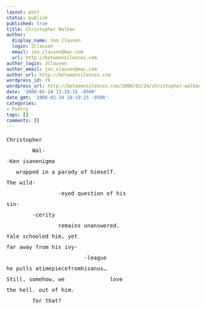 ```yaml
---
layout: post
status: publish
published: true
title: Christopher Walken
author:
  display_name: Jon Clausen
  login: JClausen
  email: jon_clausen@mac.com
  url: http://betweensilences.com
author_login: JClausen
author_email: jon_clausen@mac.com
author_url: http://betweensilences.com
wordpress_id: 76
wordpress_url: http://betweensilences.com/2008/02/24/christopher-walken/
date: '2008-02-24 13:19:15 -0500'
date_gmt: '2008-02-24 18:19:15 -0500'
categories:
- Poetry
tags: []
comments: []
---
```

<pre style="background: none!important; border:none!important; line-height: 2em">
Christopher
        Wal-
-Ken isanenigma
   wrapped in a parody of himself.
The wild-
                -eyed question of his
sin-
        -cerity
                remains unanswered.
Yale schooled him, yet
far away from his ivy-
                        -league
he pulls atimepiecefromhisanus…
Still, somehow, we              love
the hell. out of him. 
        for that?
</pre>
